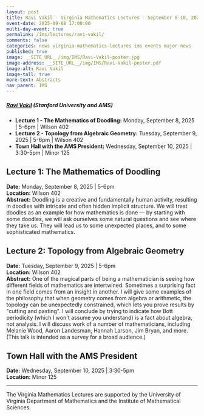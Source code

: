 ```yaml
---
layout: post
title: Ravi Vakil - Virginia Mathematics Lectures - September 8-10, 2025
event-date: 2025-09-08 17:00:00
multi-day-event: true
permalink: /ims/lectures/ravi-vakil/
comments: false
categories: news virginia-mathematics-lectures ims events major-news
published: true
image: __SITE_URL__/img/IMS/Ravi-Vakil-poster.jpg
image-address: __SITE_URL__/img/IMS/Ravi-Vakil-poster.pdf
image-alt: Ravi Vakil
image-tall: true
more-text: Abstracts
nav_parent: IMS
---
```


<h5 class="mt-1 mb-1"><a href="https://math.stanford.edu/~vakil/">Ravi Vakil</a> (Stanford University and AMS)</h5>

<ul>
        <li><strong>Lecture 1 - The Mathematics of Doodling:</strong> Monday, September 8, 2025 | 5-6pm | Wilson 402</li>
        <li><strong>Lecture 2 - Topology from Algebraic Geometry:</strong> Tuesday, September 9, 2025 | 5-6pm | Wilson 402</li>
        <li><strong>Town Hall with the AMS President:</strong> Wednesday, September 10, 2025 | 3:30-5pm | Minor 125</li>
</ul>

<!--more-->

<h2>Lecture 1: The Mathematics of Doodling</h2>
<p><strong>Date:</strong> Monday, September 8, 2025 | 5-6pm<br>
<strong>Location:</strong> Wilson 402<br>
<strong>Abstract:</strong> Doodling is a creative and fundamentally human activity, resulting in doodles with intricate and often hidden implicit structure. We will treat doodles as an example for how mathematics is done — by starting with some doodles, we will ask ourselves some natural questions and see where they take us. They will lead us to some unexpected places, and to some sophisticated mathematics.</p>

<h2>Lecture 2: Topology from Algebraic Geometry</h2>
<p><strong>Date:</strong> Tuesday, September 9, 2025 | 5-6pm<br>
<strong>Location:</strong> Wilson 402<br>
<strong>Abstract:</strong> One of the magical parts of being a mathematician is seeing how different fields of mathematics are intertwined. Sometimes a surprising fact in one field comes from an insight in another. I will give some examples of the philosophy that when geometry comes from algebra or arithmetic, the topology can be unexpectedly constrained, which lets you prove results by "cutting and pasting". I will conclude by trying to indicate how Bott periodicity (which I won't assume you understand) is a fact about algebra, not analysis. I will discuss work of a number of mathematicians, including Melanie Wood, Aaron Landesman, Hannah Larson, Jim Bryan, and more. (This talk is intended as a survey for a broad audience.)</p>

<h2>Town Hall with the AMS President</h2>
<p><strong>Date:</strong> Wednesday, September 10, 2025 | 3:30-5pm<br>
<strong>Location:</strong> Minor 125</p>

<hr>

<p>The Virginia Mathematics Lectures are supported by the University of Virginia Department of Mathematics and the Institute of Mathematical Sciences.</p>
